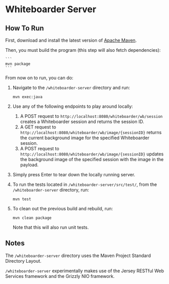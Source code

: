 Whiteboarder Server
===================

## How To Run
First, download and install the latest version of [Apache Maven](https://maven.apache.org/download.cgi).

Then, you must build the program (this step will also fetch dependencies):

    ```
    mvn package
    ```

From now on to run, you can do:

1. Navigate to the `/whiteboarder-server` directory and run:

    ```
    mvn exec:java
    ```

2. Use any of the following endpoints to play around locally:

    1. A POST request to `http://localhost:8080/whiteboarder/wb/session` creates a Whiteboarder session and returns the session ID.
    2. A GET request to `http://localhost:8080/whiteboarder/wb/image/{sessionID}` returns the current background image for the specified Whiteboarder session.
    3. A POST request to `http://localhost:8080/whiteboarder/wb/image/{sessionID}` updates the background image of the specified session with the image in the payload.

3. Simply press Enter to tear down the locally running server.

4. To run the tests located in `/whiteboarder-server/src/test/`, from the `/whiteboarder-server` directory, run:

    ```
    mvn test
    ```

5. To clean out the previous build and rebuild, run:

    ```
    mvn clean package
    ```

    Note that this will also run unit tests.

## Notes


The `/whiteboarder-server` directory uses the Maven Project Standard Directory Layout.

`/whiteboarder-server` experimentally makes use of the Jersey RESTful Web Services framework and the Grizzly NIO framework.

